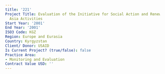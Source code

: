 ```yaml
---
title: '221'
Project Title: Evaluation of the Initiative for Social Action and Renewal (ISAR) Central
  Asia Activities
Start Year: '2001'
End Year: '2001'
ISO3 Code: KGZ
Region: Europe and Eurasia
Country: Kyrgyzstan
Client/ Donor: USAID
Is Current Project? (true/false): false
Practice Area:
- Monitoring and Evaluation
Contract Value USD: ''
---
```


